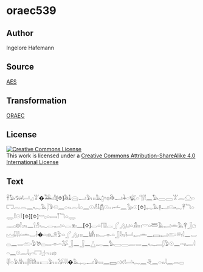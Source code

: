 # oraec539

## Author

Ingelore Hafemann

## Source

[AES](https://github.com/simondschweitzer/aes)

## Transformation

[ORAEC](https://oraec.github.io/)

## License

<a rel="license" href="http://creativecommons.org/licenses/by-sa/4.0/"><img alt="Creative Commons License" style="border-width:0" src="https://i.creativecommons.org/l/by-sa/4.0/88x31.png" /></a><br />This work is licensed under a <a rel="license" href="http://creativecommons.org/licenses/by-sa/4.0/">Creative Commons Attribution-ShareAlike 4.0 International License</a>

## Text

𓋹𓅃𓃒𓂡𓈎𓀠�𓅒𓀭[⯑]𓅉𓍞𓈍𓂝𓅱𓏥𓅓𓉺𓏌𓊖𓇗𓂝𓇓𓏏𓆤𓏏𓊹𓍛𓌐𓈖𓅃𓈀𓈀𓀠𓐛𓈌𓏏𓉐𓐛𓂋𓈖𓆑𓅓𓆄𓅱𓇳𓈖𓏏𓏭𓐛𓇋𓏏𓈖𓇳𓁚𓄤𓆣𓇳𓏥𓌡𓈖𓅭𓇳[⯑]𓉻𓅓𓊢𓂝𓇳𓏤𓆑𓋹𓆓𓏏𓇾𓎛𓇳𓎛[⯑][⯑]𓎟𓊪𓏏𓇯𓋾𓆓𓏏𓇾<br>
𓊃𓊪𓊗𓌐𓊪𓏭𓈖𓍛𓀭𓆑𓂋𓂝𓏏𓐛𓁷𓏤𓈖[⯑]𓂋𓏏𓉔𓐛𓂾𓂻𓂓𓏏𓀋𓏥𓎟𓏏𓆷𓄿𓂝𓏛𓅓𓋁𓃀𓐎𓈉𓄤𓇋𓇋𓏏𓏛𓂋𓌢�𓏏𓏤𓊖𓄂𓅱𓏏𓂾𓂻𓏥𓈖𓀎𓏥𓂋𓁹𓏏𓃀𓎛𓏭𓂡𓉻𓏛𓈖𓈙𓂝𓂧𓄦𓇋𓈖𓂋𓊌𓈖𓂋𓂧𓅱𓌗𓊌𓂋𓁹𓏏𓅮𓃀𓈖𓃀𓈖𓉴𓉻𓈖𓅊𓈀𓈀𓐛𓂋𓈖𓆑𓐛𓆄𓅱𓇳𓈖𓏏𓏭𓐛𓇋𓏏𓈖𓇳𓐛𓇋𓊪𓏏𓉐𓊨𓏏𓏥𓊖<br>
𓇋𓋴𓏏𓅱𓀙𓏥𓋴𓍋𓀙𓏥𓇯𓅱𓏥𓅮𓇋𓇋�𓅓𓉻𓂝𓅱𓏥𓈖𓈙𓏏𓏴𓂡𓆑𓈖𓂙𓈖𓏏𓏭𓇋𓈖𓂋𓊌<br>
